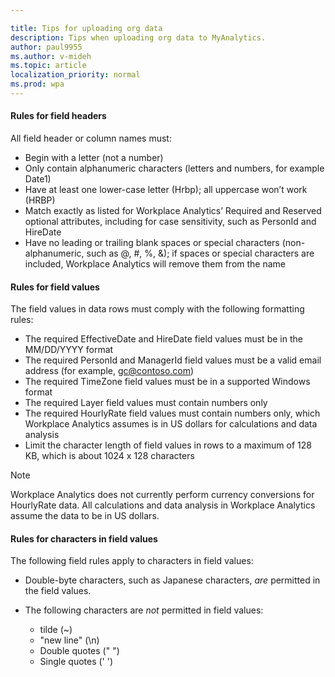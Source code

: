 ```yaml
---

title: Tips for uploading org data
description: Tips when uploading org data to MyAnalytics. 
author: paul9955
ms.author: v-mideh
ms.topic: article
localization_priority: normal
ms.prod: wpa
---
```

#### Rules for field headers

All field header or column names must:

* Begin with a letter (not a number)
* Only contain alphanumeric characters (letters and numbers, for example Date1)
* Have at least one lower-case letter (Hrbp); all uppercase won’t work (HRBP)
* Match exactly as listed for Workplace Analytics’ Required and Reserved optional attributes, including for case sensitivity, such as PersonId and HireDate
* Have no leading or trailing blank spaces or special characters (non-alphanumeric, such as @, #, %, &); if spaces or special characters are included, Workplace Analytics will remove them from the name

#### Rules for field values

The field values in data rows must comply with the following formatting rules:

* The required EffectiveDate and HireDate field values must be in the MM/DD/YYYY format
* The required PersonId and ManagerId field values must be a valid email address (for example, gc@contoso.com)
* The required TimeZone field values must be in a supported Windows format
* The required Layer field values must contain numbers only
* The required HourlyRate field values must contain numbers only, which Workplace Analytics assumes is in US dollars for calculations and data analysis
* Limit the character length of field values in rows to a maximum of 128 KB, which is about 1024 x 128 characters

>[!Note]
>Workplace Analytics does not currently perform currency conversions for HourlyRate data. All calculations and data analysis in Workplace Analytics assume the data to be in US dollars.

#### Rules for characters in field values

The following field rules apply to characters in field values:

* Double-byte characters, such as Japanese characters, _are_ permitted in the field values.
* The following characters are _not_ permitted in field values:

  * tilde (~)
  * "new line" (\n)
  * Double quotes (" ")
  * Single quotes (' ')

<!-- FORMERLY HERE: 
* No accent marks (á)
* No short or long dashes (-, --)
* No commas (,)  -->
